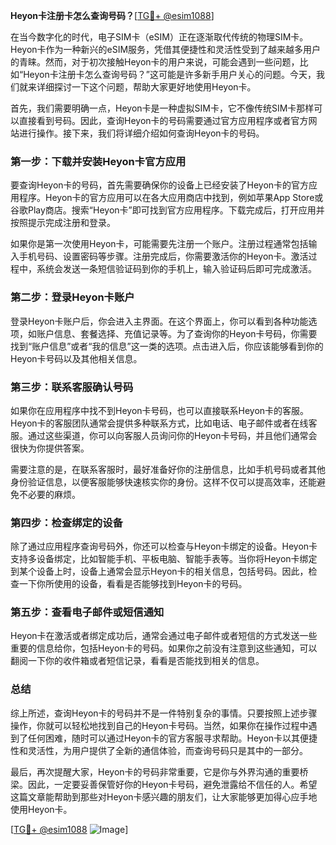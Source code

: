 **Heyon卡注册卡怎么查询号码？**[[TG💪+ @esim1088](https://t.me/s/esim1088)]

在当今数字化的时代，电子SIM卡（eSIM）正在逐渐取代传统的物理SIM卡。Heyon卡作为一种新兴的eSIM服务，凭借其便捷性和灵活性受到了越来越多用户的青睐。然而，对于初次接触Heyon卡的用户来说，可能会遇到一些问题，比如“Heyon卡注册卡怎么查询号码？”这可能是许多新手用户关心的问题。今天，我们就来详细探讨一下这个问题，帮助大家更好地使用Heyon卡。

首先，我们需要明确一点，Heyon卡是一种虚拟SIM卡，它不像传统SIM卡那样可以直接看到号码。因此，查询Heyon卡的号码需要通过官方应用程序或者官方网站进行操作。接下来，我们将详细介绍如何查询Heyon卡的号码。

### **第一步：下载并安装Heyon卡官方应用**

要查询Heyon卡的号码，首先需要确保你的设备上已经安装了Heyon卡的官方应用程序。Heyon卡的官方应用可以在各大应用商店中找到，例如苹果App Store或谷歌Play商店。搜索“Heyon卡”即可找到官方应用程序。下载完成后，打开应用并按照提示完成注册和登录。

如果你是第一次使用Heyon卡，可能需要先注册一个账户。注册过程通常包括输入手机号码、设置密码等步骤。注册完成后，你需要激活你的Heyon卡。激活过程中，系统会发送一条短信验证码到你的手机上，输入验证码后即可完成激活。

### **第二步：登录Heyon卡账户**

登录Heyon卡账户后，你会进入主界面。在这个界面上，你可以看到各种功能选项，如账户信息、套餐选择、充值记录等。为了查询你的Heyon卡号码，你需要找到“账户信息”或者“我的信息”这一类的选项。点击进入后，你应该能够看到你的Heyon卡号码以及其他相关信息。

### **第三步：联系客服确认号码**

如果你在应用程序中找不到Heyon卡号码，也可以直接联系Heyon卡的客服。Heyon卡的客服团队通常会提供多种联系方式，比如电话、电子邮件或者在线客服。通过这些渠道，你可以向客服人员询问你的Heyon卡号码，并且他们通常会很快为你提供答案。

需要注意的是，在联系客服时，最好准备好你的注册信息，比如手机号码或者其他身份验证信息，以便客服能够快速核实你的身份。这样不仅可以提高效率，还能避免不必要的麻烦。

### **第四步：检查绑定的设备**

除了通过应用程序查询号码外，你还可以检查与Heyon卡绑定的设备。Heyon卡支持多设备绑定，比如智能手机、平板电脑、智能手表等。当你将Heyon卡绑定到某个设备上时，设备上通常会显示Heyon卡的相关信息，包括号码。因此，检查一下你所使用的设备，看看是否能够找到Heyon卡的号码。

### **第五步：查看电子邮件或短信通知**

Heyon卡在激活或者绑定成功后，通常会通过电子邮件或者短信的方式发送一些重要的信息给你，包括Heyon卡的号码。如果你之前没有注意到这些通知，可以翻阅一下你的收件箱或者短信记录，看看是否能找到相关的信息。

### **总结**

综上所述，查询Heyon卡的号码并不是一件特别复杂的事情。只要按照上述步骤操作，你就可以轻松地找到自己的Heyon卡号码。当然，如果你在操作过程中遇到了任何困难，随时可以通过Heyon卡的官方客服寻求帮助。Heyon卡以其便捷性和灵活性，为用户提供了全新的通信体验，而查询号码只是其中的一部分。

最后，再次提醒大家，Heyon卡的号码非常重要，它是你与外界沟通的重要桥梁。因此，一定要妥善保管好你的Heyon卡号码，避免泄露给不信任的人。希望这篇文章能帮助到那些对Heyon卡感兴趣的朋友们，让大家能够更加得心应手地使用Heyon卡。

[[TG💪+ @esim1088](https://t.me/s/esim1088) ![Image](https://i.postimg.cc/4NQfJmqS/Snipaste-2025-05-13-00-14-12.png)]